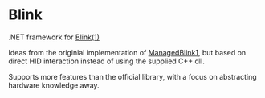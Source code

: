 Blink
=====

.NET framework for [Blink(1)](http://thingm.com/products/blink-1.html)

Ideas from the originial implementation of [ManagedBlink1](https://github.com/todbot/blink1/), but based on direct HID interaction instead of using the supplied C++ dll.

Supports more features than the official library, with a focus on abstracting hardware knowledge away.

